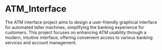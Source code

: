 # ATM_Interface
The ATM interface project aims to design a user-friendly graphical interface for automated teller machines, simplifying the banking experience for customers.  This project focuses on enhancing ATM usability through a modern, intuitive interface, offering convenient access to various banking services and account management.
